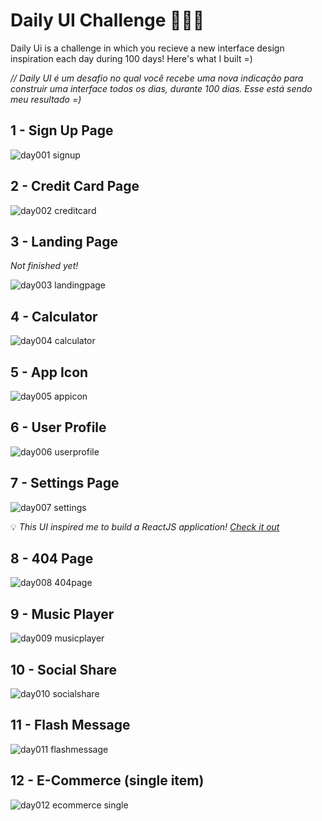 # Daily UI Challenge 🎨✍🏼

Daily Ui is a challenge in which you recieve a new interface design inspiration each day during 100 days! Here's what I built =) 

*// Daily UI é um desafio no qual você recebe uma nova indicação para construir uma interface todos os dias, durante 100 dias. Esse está sendo meu resultado =)*

## 1 - Sign Up Page

![day001 signup](https://user-images.githubusercontent.com/53411709/123557968-345dcd80-d76a-11eb-8daf-7294fbe8bc57.png)

## 2 - Credit Card Page

![day002 creditcard](https://user-images.githubusercontent.com/53411709/123557748-1a6fbb00-d769-11eb-8dff-6c5193d9df20.png)

## 3 - Landing Page

*Not finished yet!*

![day003 landingpage](https://user-images.githubusercontent.com/53411709/123557980-3b84db80-d76a-11eb-9d65-39d4030ff24b.png)

## 4 - Calculator

![day004 calculator](https://user-images.githubusercontent.com/53411709/123558854-e5666700-d76e-11eb-803e-a6552fca8711.png)

## 5 - App Icon 

![day005 appicon](https://user-images.githubusercontent.com/53411709/123558815-a89a7000-d76e-11eb-98b2-0f4cb0c8ab0a.png)


## 6 - User Profile

![day006 userprofile](https://user-images.githubusercontent.com/53411709/123557806-5e62c000-d769-11eb-90a5-107c2482a9bd.png)

## 7 - Settings Page 

![day007 settings](https://user-images.githubusercontent.com/53411709/123557821-74708080-d769-11eb-9dc4-70faa60e4315.png)

💡 *This UI inspired me to build a ReactJS application! [Check it out](https://github.com/jpmairinque/sunsweet.ui.reactjs)*

## 8 - 404 Page

![day008 404page](https://user-images.githubusercontent.com/53411709/123557896-daf59e80-d769-11eb-9a08-a31d51fde28e.png)

## 9 - Music Player

![day009 musicplayer](https://user-images.githubusercontent.com/53411709/123557911-eb0d7e00-d769-11eb-8a45-bac425a9dad5.png)

## 10 - Social Share   

![day010 socialshare](https://user-images.githubusercontent.com/53411709/123560607-ab4e9280-d779-11eb-8548-15a019e8f958.png)

## 11 - Flash Message

![day011 flashmessage](https://user-images.githubusercontent.com/53411709/124678023-198d0680-de98-11eb-98a6-101e7f0a19f4.png)

## 12 - E-Commerce (single item)

![day012 ecommerce single](https://user-images.githubusercontent.com/53411709/124678066-345f7b00-de98-11eb-8321-c70c4c13c670.png)









